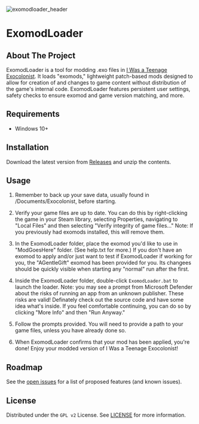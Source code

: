 ![exomodloader_header](https://user-images.githubusercontent.com/8042502/192005542-971da186-05d1-48ce-a012-f74b5fdaf672.png)


# ExomodLoader

## About The Project

ExomodLoader is a tool for modding .exo files in [I Was a Teenage Exocolonist](http://exocolonist.com/). It loads "exomods," lightweight patch-based mods designed to allow for creation of and changes to game content without distribution of the game's internal code. ExomodLoader features persistent user settings, safety checks to ensure exomod and game version matching, and more.

## Requirements

- Windows 10+

## Installation

Download the latest version from [Releases](https://github.com/suzicurran/ExomodLoader/releases) and unzip the contents.

## Usage

1. Remember to back up your save data, usually found in /Documents/Exocolonist, before starting.

2. Verify your game files are up to date. You can do this by right-clicking the game in your Steam library, selecting Properties, navigating to "Local Files" and then selecting "Verify integrity of game files..." Note: If you previously had exomods installed, this will remove them.

3. In the ExomodLoader folder, place the exomod you'd like to use in "ModGoesHere" folder. (See help.txt for more.) If you don't have an exomod to apply and/or just want to test if ExomodLoader if working for you, the "AGentleGift" exomod has been provided for you. Its changees should be quickly visible when starting any "normal" run after the first.

4. Inside the ExomodLoader folder, double-click `ExomodLoader.bat` to launch the loader. Note: you may see a prompt from Microsoft Defender about the risks of running an app from an unknown publisher. These risks are valid! Definately check out the source code and have some idea what's inside. If you feel comfortable continuing, you can do so by clicking "More Info" and then "Run Anyway."

5. Follow the prompts provided. You will need to provide a path to your game files, unless you have already done so.

6. When ExomodLoader confirms that your mod has been applied, you're done! Enjoy your modded version of I Was a Teenage Exocolonist!

## Roadmap

See the [open issues](https://github.com/suzicurran/exomodloader/issues) for a list of proposed features (and known issues).

## License

Distributed under the `GPL v2` License. See [LICENSE](https://github.com/suzicurran/exomodloader/blob/main/LICENSE) for more information.
